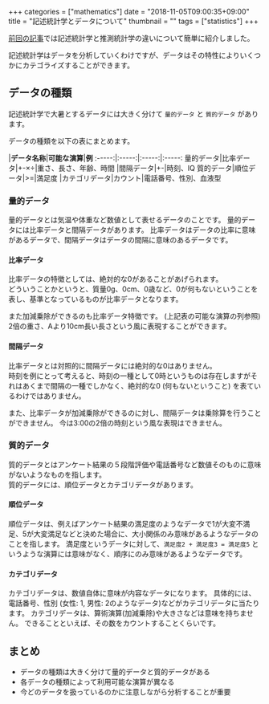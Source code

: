 +++
categories = ["mathematics"]
date = "2018-11-05T09:00:35+09:00"
title = "記述統計学とデータについて"
thumbnail = ""
tags = ["statistics"]
+++

[前回の記事](/posts/statistics_1)では記述統計学と推測統計学の違いについて簡単に紹介しました。

記述統計学はデータを分析していくわけですが、データはその特性によりいくつかにカテゴライズすることができます。

## データの種類

記述統計学で大暑とするデータには大きく分けて `量的データ` と `質的データ` があります。

データの種類を以下の表にまとめます。

 |**データ名称**|**可能な演算**|**例**
:-----:|:-----:|:-----:|:-----:
量的データ|比率データ|+-×÷|重さ、長さ、年齢、時間
 |間隔データ|+-|時刻、IQ
質的データ|順位データ|>=|満足度
 |カテゴリデータ|カウント|電話番号、性別、血液型

### 量的データ

量的データとは気温や体重など数値として表せるデータのことです。
量的データには比率データと間隔データがあります。
比率データはデータの比率に意味があるデータで、間隔データはデータの間隔に意味のあるデータです。

#### 比率データ

比率データの特徴としては、絶対的な0があることがあげられます。\
どういうことかというと、質量0g、0cm、0歳など、0が何もないということを表し、基準となっているものが比率データとなります。

また加減乗除ができるのも比率データ特徴です。 (上記表の可能な演算の列参照) \
2倍の重さ、Aより10cm長い長さという風に表現することができます。

#### 間隔データ

比率データとは対照的に間隔データには絶対的な0はありません。\
時刻を例にとって考えると、時刻の一種として0時というものは存在しますがそれはあくまで間隔の一種でしかなく、絶対的な0 (何もないということ) を表ているわけではありません。

また、比率データが加減乗除ができるのに対し、間隔データは乗除算を行うことができません。
今は3:00の2倍の時刻という風な表現はできません。

### 質的データ

質的データとはアンケート結果の５段階評価や電話番号など数値そのものに意味がないようなものを指します。\
質的データには、順位データとカテゴリデータがあります。

#### 順位データ

順位データは、例えばアンケート結果の満足度のようなデータで1が大変不満足、5が大変満足などと決めた場合に、大小関係のみ意味があるようなデータのことを指します。
満足度というデータに対して、`満足度2 + 満足度3 = 満足度5` というような演算には意味がなく、順序にのみ意味があるようなデータです。

#### カテゴリデータ

カテゴリデータは、数値自体に意味が内容なデータになります。
具体的には、電話番号、性別 (女性: 1, 男性: 2のようなデータ)などがカテゴリデータに当たります。
カテゴリデータは、算術演算(加減乗除)や大きさなどは意味を持ちません。
できることといえば、その数をカウントすることくらいです。

## まとめ

* データの種類は大きく分けて量的データと質的データがある
* 各データの種類によって利用可能な演算が異なる
* 今どのデータを扱っているのかに注意しながら分析することが重要
